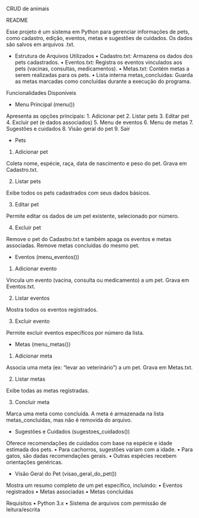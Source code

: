 CRUD de animais

README

Esse projeto é um sistema em Python para gerenciar informações de pets, como cadastro, edição, eventos, metas e sugestões de cuidados. Os dados são salvos em arquivos .txt.

- Estrutura de Arquivos Utilizados
	•	Cadastro.txt: Armazena os dados dos pets cadastrados.
	•	Eventos.txt: Registra os eventos vinculados aos pets (vacinas, consultas, medicamentos).
	•	Metas.txt: Contém metas a serem realizadas para os pets.
	•	Lista interna metas_concluidas: Guarda as metas marcadas como concluídas durante a execução do programa.


Funcionalidades Disponíveis

- Menu Principal (menu())

Apresenta as opções principais:
	1.	Adicionar pet
	2.	Listar pets
	3.	Editar pet
	4.	Excluir pet (e dados associados)
	5.	Menu de eventos
	6.	Menu de metas
	7.	Sugestões e cuidados
	8.	Visão geral do pet
	9.	Sair

- Pets

1. Adicionar pet

Coleta nome, espécie, raça, data de nascimento e peso do pet. Grava em Cadastro.txt.

2. Listar pets

Exibe todos os pets cadastrados com seus dados básicos.

3. Editar pet

Permite editar os dados de um pet existente, selecionado por número.

4. Excluir pet

Remove o pet do Cadastro.txt e também apaga os eventos e metas associadas. Remove metas concluídas do mesmo pet.

- Eventos (menu_eventos())

1. Adicionar evento

Vincula um evento (vacina, consulta ou medicamento) a um pet. Grava em Eventos.txt.

2. Listar eventos

Mostra todos os eventos registrados.

3. Excluir evento

Permite excluir eventos específicos por número da lista.

- Metas (menu_metas())

1. Adicionar meta

Associa uma meta (ex: “levar ao veterinário”) a um pet. Grava em Metas.txt.

2. Listar metas

Exibe todas as metas registradas.

3. Concluir meta

Marca uma meta como concluída. A meta é armazenada na lista metas_concluidas, mas não é removida do arquivo.

- Sugestões e Cuidados (sugestoes_cuidados())

Oferece recomendações de cuidados com base na espécie e idade estimada dos pets.
	•	Para cachorros, sugestões variam com a idade.
	•	Para gatos, são dadas recomendações gerais.
	•	Outras espécies recebem orientações genéricas.

- Visão Geral do Pet (visao_geral_do_pet())

Mostra um resumo completo de um pet específico, incluindo:
	•	Eventos registrados
	•	Metas associadas
	•	Metas concluídas 

Requisitos
	•	Python 3.x
	•	Sistema de arquivos com permissão de leitura/escrita
